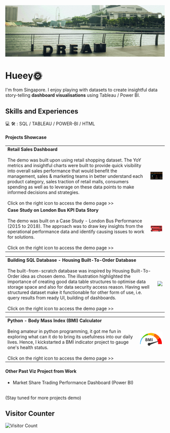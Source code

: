![Dashboard Visualization Creator](https://github.com/hueeylow/hueey_profile/blob/main/sg_landscape.jpg)

# Hueey🌞
I'm from Singapore. I enjoy playing with datasets to create insightful data story-telling **dashboard visualisations** using Tableau / Power BI. 

## Skills and Experiences
💻 🛠 : SQL / TABLEAU / POWER-BI / HTML


#### Projects Showcase
 <table width="500">
  <tr>
     <td><b>Retail Sales Dashboard </b><br><br>The demo was built upon using retail shopping dataset. The YoY metrics and insightful charts were built to provide quick visibility into overall sales performance that would benefit the management, sales & marketing teams in better understand each product category,  sales traction of retail malls, consumers spending as well as to leverage on these data points to make informed decisions and strategies.
<br>
      <br>
   Click on the right icon to access the demo page >>
    </td>
  <td>
<a href="https://public.tableau.com/app/profile/cupcorn8676/viz/RetailDashboard_16931087792260/Dashboard1" target="_blank"><img src= "https://github.com/hueeylow/hueey_profile/blob/main/DB_snapshot_interactive.gif" width="280"/> </a></td>
   
  </tr>

   <tr>
     <td><b>Case Study on London Bus KPI Data Story </b><br><br>The demo was built on a Case Study - London Bus Performance (2015 to 2018). The approach was to draw key insights from the operational performance data and identify causing issues to work for solutions. <br> 
     <br>
   Click on the right icon to access the demo page >>
    </td>
  <td>

<a href="https://public.tableau.com/views/CaseStudy-LondonBusKPIDashboard/LondonBusPerformanceDataStory?:language=en-US&publish=yes&:display_count=n&:origin=viz_share_link" target="_blank"><img src= "https://github.com/hueeylow/hueey_profile/blob/main/LondonBusIcon.gif" width="280"/> </a></td>
   
  </tr>
</table> 


 <table width="500">
  <tr>
     <td><b>Building SQL Database - Housing Built-To-Order Database</b><br><br>The built-from-scratch database was inspired by Housing Built-To-Order idea as chosen demo. The illustration highlighted the importance of creating good data table structures to optimise data storage space and also for data security access reason. Having well structured dataset make it functionable for other form of use, i.e. query results from ready UI, building of dashboards.
     <br> 
     <br>
   Click on the right icon to access the demo page >>
    </td>
  <td>
<a href="https://github.com/hueeylow/SQL/blob/main/SQL_Demo.md" target="_blank"><img src= "https://github.com/hueeylow/hueeylow/blob/main/SQL_icon.gif" width="280"/> </a></td>
   
  </tr>
</table> 


 <table width="500">
  <tr>
     <td><b>Python - Body Mass Index (BMI) Calculator</b><br><br> Being amateur in python programming, it got me fun in exploring what can it do to bring its usefulness into our daily lives. Hence, I kickstarted a BMI indicator project to gauge one's health status.
     <br> 
     <br>
   Click on the right icon to access the demo page >>
    </td>
  <td>
<a href="https://github.com/hueeylow/python/blob/main/python_bmi.md" target="_blank"><img src= "https://github.com/hueeylow/python/blob/main/bmi_icon.gif" width="280"/> </a></td>
   
  </tr>
</table> 


#### Other Past Viz Project from Work
- Market Share Trading Performance Dashboard (Power BI)

<br>
(Stay tuned for more projects demo)

## Visitor Counter
![Visitor Count](https://profile-counter.glitch.me/hueeylow/count.svg)
